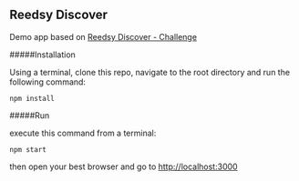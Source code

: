 ## Reedsy Discover

Demo app based on [Reedsy Discover - Challenge](https://gist.github.com/madwork/adfae25c174bb246c650)

#####Installation

Using a terminal, clone this repo, navigate to the root directory and run the following command:

`
npm install
`


#####Run

execute this command from a terminal:

`
npm start
`


then open your best browser and go to [http://localhost:3000](http://localhost:3000)